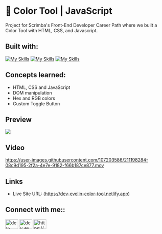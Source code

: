 # 🎨 Color Tool | JavaScript


Project for Scrimba's Front-End Developer Career Path where we built a Color Tool with HTML, CSS, and Javascript.

##

## Built with:

[![My Skills](https://skillicons.dev/icons?i=html)](https://skillicons.dev) [![My Skills](https://skillicons.dev/icons?i=css)](https://skillicons.dev) [![My Skills](https://skillicons.dev/icons?i=js)](https://skillicons.dev)

## Concepts learned:

- HTML, CSS and JavaScript
- DOM manipulation 
- Hex and RGB colors
- Custom Toggle Button


## Preview

<img src="images/preview-github-readme.png">

## Video


https://user-images.githubusercontent.com/107203586/211198284-08c9d195-2f2a-4e7e-9182-f66b187ce877.mov



## Links

- Live Site URL: (https://dev-evelin-color-tool.netlify.app)

 
## Connect with me::

<a href="https://codepen.io/dev-evelin" target="blank"><img align="center" src="https://raw.githubusercontent.com/rahuldkjain/github-profile-readme-generator/master/src/images/icons/Social/codepen.svg" alt="dev-evelin" height="30" width="40" /></a>
<a href="https://twitter.com/dev_evelin_" target="blank"><img align="center" src="https://raw.githubusercontent.com/rahuldkjain/github-profile-readme-generator/master/src/images/icons/Social/twitter.svg" alt="dev_evelin_" height="30" width="40" /></a>
<a href="https://linkedin.com/in/https://www.linkedin.com/in/evelin-n-776602238/" target="blank"><img align="center" src="https://raw.githubusercontent.com/rahuldkjain/github-profile-readme-generator/master/src/images/icons/Social/linked-in-alt.svg" alt="https://www.linkedin.com/in/evelin-n-776602238/" height="30" width="40" /></a>
<br>
